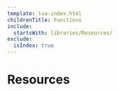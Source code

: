 ```yaml
---
template: lua-index.html
childrenTitle: Functions
include:
  startsWith: libraries/Resources/
exclude:
  isIndex: true
---
```


# Resources
